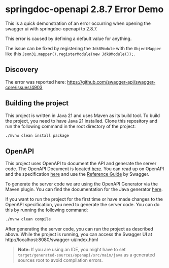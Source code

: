 # springdoc-openapi 2.8.7 Error Demo

This is a quick demonstration of an error occurring when opening the swagger ui with
springdoc-openapi to 2.8.7.

This error is caused by defining a default value for anything.

The issue can be fixed by registering the `Jdk8Module` with the `ObjectMapper` like this `Json31.mapper().registerModule(new Jdk8Module());`.

## Discovery

The error was reported here: https://github.com/swagger-api/swagger-core/issues/4903

## Building the project

This project is written in Java 21 and uses Maven as its build tool.
To build the project, you need to have Java 21 installed.
Clone this repository and run the following command in the root directory of the project:

```bash
./mvnw clean install package
```

## OpenAPI

This project uses OpenAPI to document the API and generate the server code.
The OpenAPI Document is located [here](https://github.com/uol-esis/TH1-OpenAPI).
You can read up on OpenAPI and the specification [here](https://spec.openapis.org/oas/v3.0.3) and use the
[Reference Guide](https://swagger.io/docs/specification/v3_0/about/) by Swagger.

To generate the server code we are using the OpenAPI Generator via the Maven plugin.
You can find the documentation for the Java generator [here](https://openapi-generator.tech/docs/generators/java/).

If you want to run the project for the first time or have made changes to the OpenAPI specification, you need to
generate the server code. You can do this by running the following command:

```bash
./mvnw clean compile
```

After generating the server code, you can run the project as described above.
While the project is running, you can access the Swagger UI at http://localhost:8080/swagger-ui/index.html

> **Note:** If you are using an IDE, you might have to set `target/generated-sources/openapi/src/main/java` as a
> generated sources root to avoid compilation errors.
